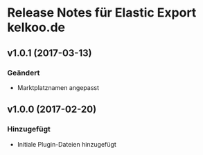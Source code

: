 # Release Notes für Elastic Export kelkoo.de

## v1.0.1 (2017-03-13)

### Geändert
- Marktplatznamen angepasst

## v1.0.0 (2017-02-20)

### Hinzugefügt
- Initiale Plugin-Dateien hinzugefügt